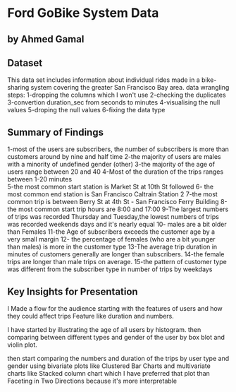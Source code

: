 # Ford GoBike System Data
## by Ahmed Gamal


## Dataset
This data set includes information about individual rides made in a bike-sharing system covering the greater San Francisco Bay area.
data wrangling steps:
1-dropping the columns which I won't use 
2-checking the duplicates
3-convertion duration_sec from seconds to minutes
4-visualising the null values
5-droping the null values
6-fixing the data type


## Summary of Findings
1-most of the users are subscribers, the number of subscribers is more than customers around by nine and half time
2-the majority of users are males with a minority of undefined gender (other)
3-the majority of the age of users range between 20 and 40
4-Most of the duration of the trips ranges between 1-20 minutes  
5-the most common start station is Market St at 10th St followed
6- the most common end station is San Francisco Caltrain Station 2
7-the most common trip is between Berry St at 4th St - San Francisco Ferry Building
8-the most common start trip hours are 8:00 and 17:00
9-The largest numbers of trips was recorded Thursday and Tuesday,the lowest numbers of trips was recorded weekends  days and it's nearly equal
10- males are a bit older than Females
11-the Age of subscribers exceeds the customer age by a very small margin
12- the percentage of females (who are a bit younger than males) is more in the customer type
13-The average trip duration in minutes of customers generally are longer than subscribers.
14-the female trips are longer than male trips on average.
15-the pattern of customer type was different from the subscriber type in number of trips by weekdays


## Key Insights for Presentation
I Made a flow for the audience starting with the features of users and how they could affect trips Feature like duration and numbers.

I have started by illustrating the age of all users by histogram. then comparing between different types and gender of the user by box blot and violin plot.

then start comparing the numbers and duration of the trips by user type and gender using bivariate plots like Clustered Bar Charts and multivariate charts like Stacked column chart which I have  preferred that plot than Faceting in Two Directions because it's more interpretable

